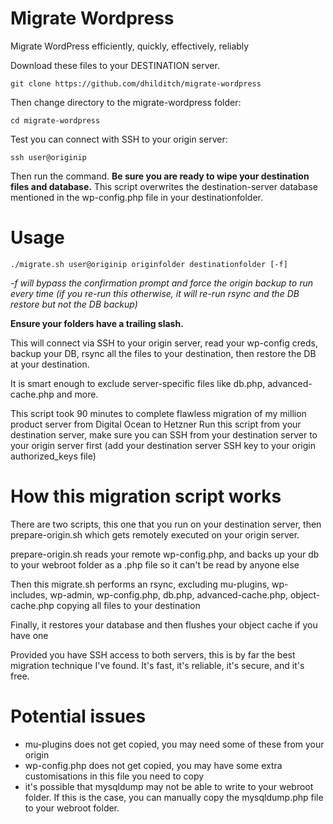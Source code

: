 # Migrate Wordpress
Migrate WordPress efficiently, quickly, effectively, reliably

Download these files to your DESTINATION server.

`git clone https://github.com/dhilditch/migrate-wordpress`

Then change directory to the migrate-wordpress folder:

`cd migrate-wordpress`

Test you can connect with SSH to your origin server:

`ssh user@originip`

Then run the command. **Be sure you are ready to wipe your destination files and database.** This script overwrites the destination-server database mentioned in the wp-config.php file in your destinationfolder.

# Usage
`./migrate.sh user@originip originfolder destinationfolder [-f]`

*-f will bypass the confirmation prompt and force the origin backup to run every time (if you re-run this otherwise, it will re-run rsync and the DB restore but not the DB backup)*

**Ensure your folders have a trailing slash.**

This will connect via SSH to your origin server, read your wp-config creds, backup your DB, rsync all the files to your destination, then restore the DB at your destination.

It is smart enough to exclude server-specific files like db.php, advanced-cache.php and more.

This script took 90 minutes to complete flawless migration of my million product server from Digital Ocean to Hetzner
Run this script from your destination server, make sure you can SSH from your destination server to your origin server first (add your destination server SSH key to your origin authorized_keys file)

# How this migration script works
There are two scripts, this one that you run on your destination server, then prepare-origin.sh which gets remotely executed on your origin server.

prepare-origin.sh reads your remote wp-config.php, and backs up your db to your webroot folder as a .php file so it can't be read by anyone else

Then this migrate.sh performs an rsync, excluding mu-plugins, wp-includes, wp-admin, wp-config.php, db.php, advanced-cache.php, object-cache.php copying all files to your destination

Finally, it restores your database and then flushes your object cache if you have one

Provided you have SSH access to both servers, this is by far the best migration technique I've found. It's fast, it's reliable, it's secure, and it's free.

# Potential issues
 - mu-plugins does not get copied, you may need some of these from your origin
 - wp-config.php does not get copied, you may have some extra customisations in this file you need to copy
 - it's possible that mysqldump may not be able to write to your webroot folder. If this is the case, you can manually copy the mysqldump.php file to your webroot folder.
